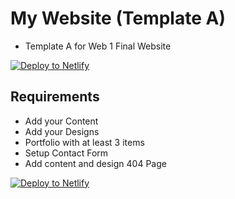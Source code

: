 # My Website (Template A)

* Template A for Web 1 Final Website

[![Deploy to Netlify](https://www.netlify.com/img/deploy/button.svg)](https://app.netlify.com/start/deploy?repository=https://github.com/ewuweblab/web-1-final-example)

## Requirements
* Add your Content
* Add your Designs
* Portfolio with at least 3 items
* Setup Contact Form
* Add content and design 404 Page

[![Deploy to Netlify](https://www.netlify.com/img/deploy/button.svg)](https://app.netlify.com/start/deploy?repository=https://github.com/ewuweblab/web-1-final-example)
 


